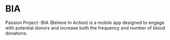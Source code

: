 # BIA
Passion Project -BIA (Believe In Action) is a mobile app designed to engage with potential donors and increase both the frequency and number of blood donations.
